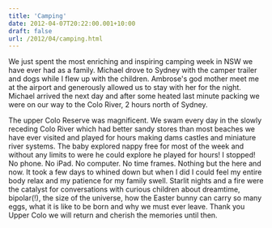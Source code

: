 ```yaml
---
title: 'Camping'
date: 2012-04-07T20:22:00.001+10:00
draft: false
url: /2012/04/camping.html
---
```


We just spent the most enriching and inspiring camping week in NSW we have ever had as a family. Michael drove to Sydney with the camper trailer and dogs while I flew up with the children. Ambrose's god mother meet me at the airport and generously allowed us to stay with her for the night. Michael arrived the next day and after some heated last minute packing we were on our way to the Colo River, 2 hours north of Sydney.  
  
The upper Colo Reserve was magnificent. We swam every day in the slowly receding Colo River which had better sandy stores than most beaches we have ever visited and played for hours making dams castles and miniature river systems. The baby explored nappy free for most of the week and without any limits to were he could explore he played for hours! I stopped! No phone. No iPad. No computer. No time frames. Nothing but the here and now. It took a few days to whined down but when I did I could feel my entire body relax and my patience for my family swell. Starlit nights and a fire were the catalyst for conversations with curious children about dreamtime, bipolar(!), the size of the universe, how the Easter bunny can carry so many eggs, what it is like to be born and why we must ever leave. Thank you Upper Colo we will return and cherish the memories until then.